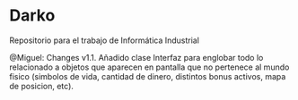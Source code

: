 # Darko
Repositorio para el trabajo de Informática Industrial

@Miguel:
Changes v1.1.
Añadido clase Interfaz para englobar todo lo relacionado a objetos que aparecen en pantalla que no pertenece al mundo fisico (simbolos de vida, cantidad de dinero, distintos bonus activos, mapa de posicion, etc).

